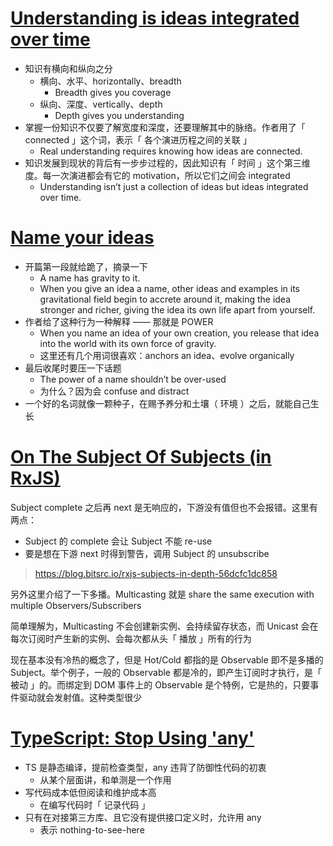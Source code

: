 # [Understanding is ideas integrated over time](https://linus.coffee/note/ideas-integrated-over-time/)

- 知识有横向和纵向之分
    - 横向、水平、horizontally、breadth
        - Breadth gives you coverage
    - 纵向、深度、vertically、depth
        - Depth gives you understanding
- 掌握一份知识不仅要了解宽度和深度，还要理解其中的脉络。作者用了「 connected 」这个词，表示「 各个演进历程之间的关联 」
    - Real understanding requires knowing how ideas are connected.
- 知识发展到现状的背后有一步步过程的，因此知识有「 时间 」这个第三维度。每一次演进都会有它的 motivation，所以它们之间会 integrated
    - Understanding isn’t just a collection of ideas but ideas integrated over time.

# [Name your ideas](https://thesephist.com/posts/names/)

- 开篇第一段就给跪了，摘录一下
    - A name has gravity to it.
    - When you give an idea a name, other ideas and examples in its gravitational field begin to accrete around it, making the idea stronger and richer, giving the idea its own life apart from yourself.
- 作者给了这种行为一种解释 —— 那就是 POWER
    - When you name an idea of your own creation, you release that idea into the world with its own force of gravity.
    - 这里还有几个用词很喜欢：anchors an idea、evolve organically
- 最后收尾时要压一下话题
    - The power of a name shouldn’t be over-used
    - 为什么？因为会 confuse and distract
- 一个好的名词就像一颗种子，在赐予养分和土壤（ 环境 ）之后，就能自己生长

# [On The Subject Of Subjects (in RxJS)](https://medium.com/@benlesh/on-the-subject-of-subjects-in-rxjs-2b08b7198b93)

Subject complete 之后再 next 是无响应的，下游没有值但也不会报错。这里有两点：

- Subject 的 complete 会让 Subject 不能 re-use
- 要是想在下游 next 时得到警告，调用 Subject 的 unsubscribe

> https://blog.bitsrc.io/rxjs-subjects-in-depth-56dcfc1dc858

另外这里介绍了一下多播。Multicasting 就是 share the same execution with multiple Observers/Subscribers

简单理解为，Multicasting 不会创建新实例、会持续留存状态，而 Unicast 会在每次订阅时产生新的实例、会每次都从头「 播放 」所有的行为

现在基本没有冷热的概念了，但是 Hot/Cold 都指的是 Observable 即不是多播的 Subject。举个例子，一般的 Observable 都是冷的，即产生订阅时才执行，是「 被动 」的。而绑定到 DOM 事件上的 Observable 是个特例，它是热的，只要事件驱动就会发射值。这种类型很少

# [TypeScript: Stop Using 'any'](https://thoughtbot.com/blog/typescript-stop-using-any-there-s-a-type-for-that)

- TS 是静态编译，提前检查类型，any 违背了防御性代码的初衷
    - 从某个层面讲，和单测是一个作用
- 写代码成本低但阅读和维护成本高
    - 在编写代码时「 记录代码 」
- 只有在对接第三方库、且它没有提供接口定义时，允许用 any
    - 表示 nothing-to-see-here
